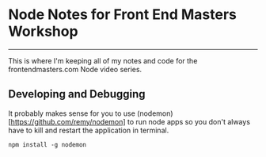 # Node Notes for Front End Masters Workshop
---

This is where I'm keeping all of my notes and code for the frontendmasters.com Node video series.

## Developing and Debugging

It probably makes sense for you to use (nodemon) [https://github.com/remy/nodemon] to run node apps so you don't always have to kill and restart the application in terminal.

	npm install -g nodemon


